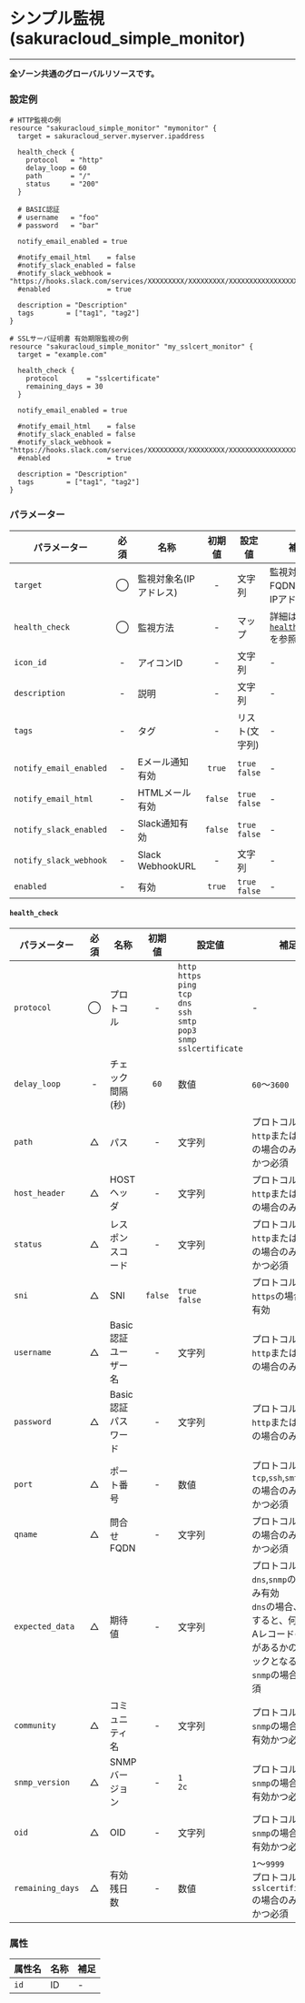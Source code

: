 # シンプル監視(sakuracloud_simple_monitor)

---

**全ゾーン共通のグローバルリソースです。**

### 設定例

```hcl
# HTTP監視の例
resource "sakuracloud_simple_monitor" "mymonitor" {
  target = sakuracloud_server.myserver.ipaddress

  health_check {
    protocol   = "http"
    delay_loop = 60
    path       = "/"
    status     = "200"
  }

  # BASIC認証
  # username   = "foo"
  # password   = "bar"

  notify_email_enabled = true

  #notify_email_html    = false
  #notify_slack_enabled = false
  #notify_slack_webhook = "https://hooks.slack.com/services/XXXXXXXXX/XXXXXXXXX/XXXXXXXXXXXXXXXXXXXXXXXX"
  #enabled              = true

  description = "Description"
  tags        = ["tag1", "tag2"]
}

# SSLサーバ証明書 有効期限監視の例
resource "sakuracloud_simple_monitor" "my_sslcert_monitor" {
  target = "example.com"

  health_check {
    protocol       = "sslcertificate"
    remaining_days = 30
  }

  notify_email_enabled = true

  #notify_email_html    = false
  #notify_slack_enabled = false
  #notify_slack_webhook = "https://hooks.slack.com/services/XXXXXXXXX/XXXXXXXXX/XXXXXXXXXXXXXXXXXXXXXXXX"
  #enabled              = true

  description = "Description"
  tags        = ["tag1", "tag2"]
}

```

### パラメーター

|パラメーター             |必須  |名称                |初期値     |設定値                    |補足                                      |
|-----------------------|:---:|--------------------|:--------:|------------------------|------------------------------------------|
| `target`              | ◯   | 監視対象名(IPアドレス) | -    | 文字列                  | 監視対象のFQDNまたはIPアドレス |
| `health_check`        | ◯   | 監視方法          | -       | マップ           | 詳細は[`health_check`](#health_check)を参照 |
| `icon_id`             | -   | アイコンID         | - | 文字列| - |
| `description`         | -   | 説明             | -       | 文字列 | - |
| `tags`                | -   | タグ             | -       | リスト(文字列) | - |
| `notify_email_enabled`| -   | Eメール通知有効    | `true`  | `true`<br />`false` | - |
| `notify_email_html`   | -   | HTMLメール有効    | `false`  | `true`<br />`false` | - |
| `notify_slack_enabled`| -   | Slack通知有効     | `false` | `true`<br />`false` | - |
| `notify_slack_webhook`| -   | Slack WebhookURL | -       | 文字列 | - |
| `enabled`             | -   | 有効              | `true` | `true`<br />`false` | - |

#### `health_check`

|パラメーター      |必須  |名称                |初期値     |設定値                    |補足                                          |
|----------------|:---:|--------------------|:--------:|------------------------|----------------------------------------------|
| `protocol`     | ◯   | プロトコル        | -        | `http`<br />`https`<br />`ping`<br />`tcp`<br />`dns`<br />`ssh`<br />`smtp`<br />`pop3`<br />`snmp`<br />`sslcertificate`| - |
| `delay_loop`   | -   | チェック間隔(秒)        | `60`        | 数値                  | `60`〜`3600` |
| `path`         | △   | パス  | - | 文字列 | プロトコルが`http`または`https`の場合のみ有効かつ必須 |
| `host_header`  | △   | HOSTヘッダ  | - | 文字列 | プロトコルが`http`または`https`の場合のみ有効 |
| `status`       | △   | レスポンスコード | - | 文字列 | プロトコルが`http`または`https`の場合のみ有効かつ必須 |
| `sni`          | △   | SNI | `false` | `true`<br />`false`| プロトコルが`https`の場合のみ有効 |
| `username`     | △   | Basic認証ユーザー名 | - | 文字列 | プロトコルが`http`または`https`の場合のみ有効 |
| `password`     | △   | Basic認証パスワード | - | 文字列 | プロトコルが`http`または`https`の場合のみ有効 |
| `port`         | △   | ポート番号 | - | 数値 | プロトコルが`tcp`,`ssh`,`smtp`,`pop3`の場合のみ有効かつ必須 |
| `qname`        | △   | 問合せFQDN | - | 文字列 | プロトコルが`dns`の場合のみ有効かつ必須 |
| `expected_data`| △   | 期待値 | - | 文字列 | プロトコルが`dns`,`snmp`の場合のみ有効<br />`dns`の場合、省略すると、何らかのAレコードの応答があるかのチェックとなる<br />`snmp`の場合は必須 |
| `community`    | △   | コミュニティ名 | - | 文字列 | プロトコルが`snmp`の場合のみ有効かつ必須 |
| `snmp_version` | △   | SNMPバージョン | - | `1`<br />`2c` | プロトコルが`snmp`の場合のみ有効かつ必須 |
| `oid`          | △   | OID | - | 文字列 | プロトコルが`snmp`の場合のみ有効かつ必須 |
| `remaining_days`| △  | 有効残日数 | - | 数値 | `1`〜`9999`<br />プロトコルが`sslcertificate`の場合のみ有効かつ必須 |



### 属性

|属性名          | 名称             | 補足                                        |
|---------------|-----------------|--------------------------------------------|
| `id`                   | ID              | -                                          |
